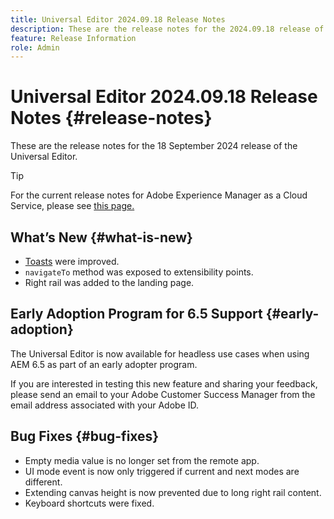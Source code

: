 ```yaml
---
title: Universal Editor 2024.09.18 Release Notes
description: These are the release notes for the 2024.09.18 release of the Universal Editor.
feature: Release Information
role: Admin
---
```


# Universal Editor 2024.09.18 Release Notes {#release-notes}

These are the release notes for the 18 September 2024 release of the Universal Editor.

>[!TIP]
>
>For the current release notes for Adobe Experience Manager as a Cloud Service, please see [this page.](/help/release-notes/release-notes-cloud/release-notes-current.md)

## What’s New {#what-is-new}

* [Toasts](https://spectrum.adobe.com/page/toast/) were improved.
* `navigateTo` method was exposed to extensibility points.
* Right rail was added to the landing page.

## Early Adoption Program for 6.5 Support {#early-adoption}

The Universal Editor is now available for headless use cases when using AEM 6.5 as part of an early adopter program.

If you are interested in testing this new feature and sharing your feedback, please send an email to your Adobe Customer Success Manager from the email address associated with your Adobe ID. 

## Bug Fixes {#bug-fixes}

* Empty media value is no longer set from the remote app.
* UI mode event is now only triggered if current and next modes are different.
* Extending canvas height is now prevented due to long right rail content.
* Keyboard shortcuts were fixed.

